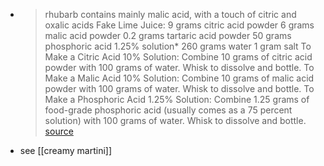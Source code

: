 -
  > rhubarb contains mainly malic acid, with a touch of citric and oxalic acids 
  > Fake Lime Juice:
  > 9 grams citric acid powder
  > 6 grams malic acid powder
  > 0.2 grams tartaric acid powder
  > 50 grams phosphoric acid 1.25% solution*
  > 260 grams water
  > 1 gram salt 
  > To Make a Citric Acid 10% Solution: Combine 10 grams of citric acid powder with 100 grams of water. Whisk to dissolve and bottle.
  > To Make a Malic Acid 10% Solution: Combine 10 grams of malic acid powder with 100 grams of water. Whisk to dissolve and bottle. 
  > To Make a Phosphoric Acid 1.25% Solution: Combine 1.25 grams of food-grade phosphoric acid (usually comes as a 75 percent solution) with 100 grams of water. Whisk to dissolve and bottle.
  [source](https://punchdrink.com/articles/drink-science-with-team-lyan-acidity-without-citrus/)
- see [[creamy martini]]